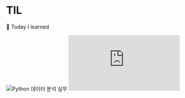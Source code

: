 # TIL
📍 Today I learned

![Python 데이터 분석 실무](https://wikidocs.net/book/)
![Dive into Deep Learning](https://ko.d2l.ai/index.html)
